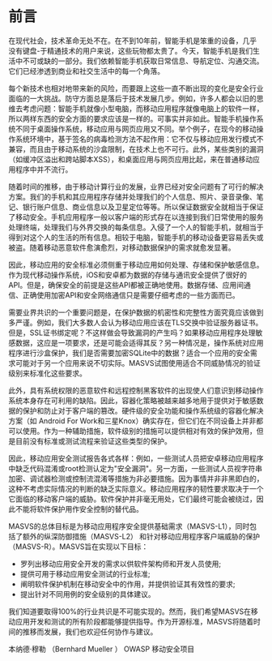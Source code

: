 # 前言

在现代社会，技术革命无处不在。在不到10年前，智能手机是笨重的设备，几乎没有键盘-于精通技术的用户来说，这些玩物都太贵了。今天，智能手机是我们生活中不可或缺的一部分。我们依赖智能手机获取日常信息、导航定位、沟通交流。它们已经渗透到商业和社交生活中的每一个角落。

每个新技术也相对地带来新的风险，而要跟上这些一直不断出现的变化是安全行业面临的一大挑战。防守方面总是落后于技术发展几步。例如，许多人都会以旧的思维去考虑问题：智能手机就像小型电脑，而移动应用程序就像电脑上的软件一样，所以两样东西的安全方面的要求应该是一样的。可事实并非如此。智能手机操作系统不同于桌面操作系统，移动应用与网页应用又不同。举个例子，在现今的移动操作系统环境中，基于签名的病毒检测方法不起作用：它不仅与移动应用发行模式不兼容，而且由于移动系统的沙盒限制，在技术上也不可行。此外，某些类别的漏洞（如缓冲区溢出和跨站脚本XSS），和桌面应用与网页应用比起，来在普通移动应用程序中并不流行。

随着时间的推移，由于移动计算行业的发展，业界已经对安全问题有了可行的解决方案。我们的手机和其应用程序存储并处理我们的个人信息、照片、录音录像、笔记、银行账户信息、商业信息以及卫星定位等等。所以保证数据安全就相当于保证了移动安全。手机应用程序一般以客户端的形式存在以连接到我们日常使用的服务处理终端，处理我们与外界交换的每条信息。入侵了一个人的智能手机，就相当于得到对这个人的生活的所有信息。相较于电脑，智能手机的移动设备更容易丢失或被盗。随着移动恶意软件愈演愈烈，对移动数据保护的需求就愈发显著。

因此，移动应用的安全标准必须侧重于移动应用如何处理、存储和保护敏感信息。作为现代移动操作系统，iOS和安卓都为数据的存储与通讯安全提供了很好的API。但是，确保安全的前提是这些API都被正确地使用。数据存储、应用间通信、正确使用加密API和安全网络通信只是需要仔细考虑的一些方面而已。

需要业界共识的一个重要问题是，在保护数据的机密性和完整性方面究竟应该做到多严谨。例如，我们大多数人会认为移动应用应该在TLS交换中验证服务器证书。但是，SSL证书绑定呢？不这样做会导致漏洞的产生吗？如果移动应用程序处理敏感数据，这应是一项要求，还是可能会适得其反？另一种情况是，操作系统对应用程序进行沙盒保护，我们是否需要加密SQLite中的数据？适合一个应用的安全需求可能对于另一个应用来说不切实际。MASVS试图使用适合不同威胁情况的验证级别来标准化这些要求。

此外，具有系统权限的恶意软件和远程控制黑客软件的出现使人们意识到移动操作系统本身存在可利用的缺陷。因此，容器化策略被越来越多地用于提供对于敏感数据的保护和防止对于客户端的篡改。硬件级的安全功能和操作系统级的容器化解决方案（如 Android For Work和三星Knox）确实存在，但它们在不同设备上并非都可以使用。作为一种辅助措施，软件级别的措施可以提供相对有效的保护效用，但是目前没有标准或测试流程来验证这些类型的保护。

因此，移动应用安全测试报告各式各样：例如，一些测试人员把安卓移动应用程序中缺乏代码混淆或root检测认定为"安全漏洞"。另一方面，一些测试人员视字符串加密、调试器检测或控制流混淆等措施为非必要措施。因为事情并非非黑即白的，这种不考虑实际情况的判断的缺乏实际意义。移动应用程序的韧性要求取决于一个它面临的移动客户端的威胁。软件保护并非毫无用处，它们最终可能会被绕过，因此不能将软件保护用作安全控制的替代品。

MASVS的总体目标是为移动应用程序安全提供基础需求（MASVS-L1），同时包括了额外的纵深防御措施（MASVS-L2） 和针对移动应用程序客户端威胁的保护（MASVS-R）。MASVS旨在实现以下目标：

- 罗列出移动应用安全开发的需求以供软件架构师和开发人员使用;
- 提供可用于移动应用安全测试的行业标准;
- 阐明软件保护机制在移动安全中的作用，并提供验证其有效性的要求;
- 提出针对不同用例的安全级别的具体建议。

我们知道要取得100%的行业共识是不可能实现的。然而，我们希望MASVS在移动应用开发和测试的所有阶段都能够提供指导。作为开源标准，MASVS将随着时间的推移而发展，我们也欢迎任何协作与建议。

本纳德·穆勒 （Bernhard Mueller ）
OWASP 移动安全项目